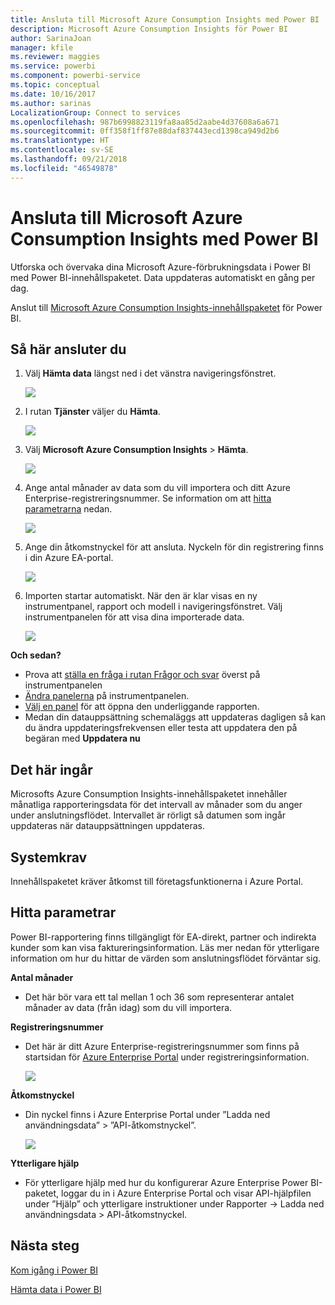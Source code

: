 ```yaml
---
title: Ansluta till Microsoft Azure Consumption Insights med Power BI
description: Microsoft Azure Consumption Insights för Power BI
author: SarinaJoan
manager: kfile
ms.reviewer: maggies
ms.service: powerbi
ms.component: powerbi-service
ms.topic: conceptual
ms.date: 10/16/2017
ms.author: sarinas
LocalizationGroup: Connect to services
ms.openlocfilehash: 987b6998823119fa8aa85d2aabe4d37608a6a671
ms.sourcegitcommit: 0ff358f1ff87e88daf837443ecd1398ca949d2b6
ms.translationtype: HT
ms.contentlocale: sv-SE
ms.lasthandoff: 09/21/2018
ms.locfileid: "46549878"
---
```

# <a name="connect-to-microsoft-azure-consumption-insights-with-power-bi"></a>Ansluta till Microsoft Azure Consumption Insights med Power BI
Utforska och övervaka dina Microsoft Azure-förbrukningsdata i Power BI med Power BI-innehållspaketet. Data uppdateras automatiskt en gång per dag.

Anslut till [Microsoft Azure Consumption Insights-innehållspaketet](https://app.powerbi.com/getdata/services/azureconsumption) för Power BI.

## <a name="how-to-connect"></a>Så här ansluter du
1. Välj **Hämta data** längst ned i det vänstra navigeringsfönstret.
   
    ![](media/service-connect-to-azure-consumption-insights/getdata.png)
2. I rutan **Tjänster** väljer du **Hämta**.
   
   ![](media/service-connect-to-azure-consumption-insights/services.png)
3. Välj **Microsoft Azure Consumption Insights** \> **Hämta**. 
   
   ![](media/service-connect-to-azure-consumption-insights/mazureconsumption.png)
4. Ange antal månader av data som du vill importera och ditt Azure Enterprise-registreringsnummer. Se information om att [hitta parametrarna](#FindingParams) nedan.
   
    ![](media/service-connect-to-azure-consumption-insights/azureconsumptionparams.png)
5. Ange din åtkomstnyckel för att ansluta. Nyckeln för din registrering finns i din Azure EA-portal. 
   
    ![](media/service-connect-to-azure-consumption-insights/msazureconsumptioncreds.png)
6. Importen startar automatiskt. När den är klar visas en ny instrumentpanel, rapport och modell i navigeringsfönstret. Välj instrumentpanelen för att visa dina importerade data.
   
   ![](media/service-connect-to-azure-consumption-insights/msazureconsumptiondashboard.png)

**Och sedan?**

* Prova att [ställa en fråga i rutan Frågor och svar](consumer/end-user-q-and-a.md) överst på instrumentpanelen
* [Ändra panelerna](service-dashboard-edit-tile.md) på instrumentpanelen.
* [Välj en panel](consumer/end-user-tiles.md) för att öppna den underliggande rapporten.
* Medan din datauppsättning schemaläggs att uppdateras dagligen så kan du ändra uppdateringsfrekvensen eller testa att uppdatera den på begäran med **Uppdatera nu**

## <a name="whats-included"></a>Det här ingår
Microsofts Azure Consumption Insights-innehållspaketet innehåller månatliga rapporteringsdata för det intervall av månader som du anger under anslutningsflödet. Intervallet är rörligt så datumen som ingår uppdateras när datauppsättningen uppdateras.

## <a name="system-requirements"></a>Systemkrav
Innehållspaketet kräver åtkomst till företagsfunktionerna i Azure Portal. 

<a name="FindingParams"></a>

## <a name="finding-parameters"></a>Hitta parametrar
Power BI-rapportering finns tillgängligt för EA-direkt, partner och indirekta kunder som kan visa faktureringsinformation. Läs mer nedan för ytterligare information om hur du hittar de värden som anslutningsflödet förväntar sig.

**Antal månader**

* Det här bör vara ett tal mellan 1 och 36 som representerar antalet månader av data (från idag) som du vill importera.

**Registreringsnummer**

* Det här är ditt Azure Enterprise-registreringsnummer som finns på startsidan för [Azure Enterprise Portal](https://ea.azure.com/) under registreringsinformation.
  
    ![](media/service-connect-to-azure-consumption-insights/params2.png)

**Åtkomstnyckel**

* Din nyckel finns i Azure Enterprise Portal under ”Ladda ned användningsdata” > ”API-åtkomstnyckel”.
  
    ![](media/service-connect-to-azure-consumption-insights/creds2.png)

**Ytterligare hjälp**

* För ytterligare hjälp med hur du konfigurerar Azure Enterprise Power BI-paketet, loggar du in i Azure Enterprise Portal och visar API-hjälpfilen under ”Hjälp” och ytterligare instruktioner under Rapporter -> Ladda ned användningsdata > API-åtkomstnyckel. 

## <a name="next-steps"></a>Nästa steg
[Kom igång i Power BI](service-get-started.md)

[Hämta data i Power BI](service-get-data.md)

